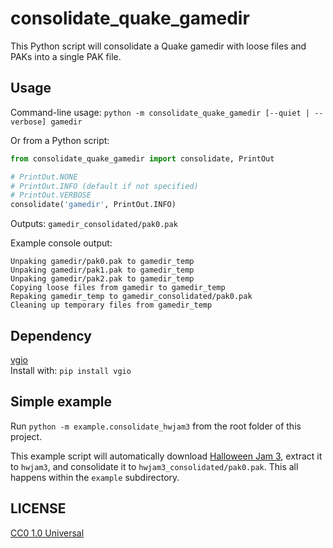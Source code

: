 # consolidate_quake_gamedir

This Python script will consolidate a Quake gamedir with loose files and PAKs into a single PAK file.

## Usage

Command-line usage: `python -m consolidate_quake_gamedir [--quiet | --verbose] gamedir`  

Or from a Python script:

```python
from consolidate_quake_gamedir import consolidate, PrintOut

# PrintOut.NONE
# PrintOut.INFO (default if not specified)
# PrintOut.VERBOSE
consolidate('gamedir', PrintOut.INFO)
```

Outputs: `gamedir_consolidated/pak0.pak`

Example console output:
```
Unpaking gamedir/pak0.pak to gamedir_temp
Unpaking gamedir/pak1.pak to gamedir_temp
Unpaking gamedir/pak2.pak to gamedir_temp
Copying loose files from gamedir to gamedir_temp
Repaking gamedir_temp to gamedir_consolidated/pak0.pak
Cleaning up temporary files from gamedir_temp
```

## Dependency

[vgio](https://github.com/joshuaskelly/vgio)  
Install with: `pip install vgio`

## Simple example
Run `python -m example.consolidate_hwjam3` from the root folder of this project.

This example script will automatically download [Halloween Jam 3](https://www.quaddicted.com/reviews/hwjam3.html),
extract it to `hwjam3`, and consolidate it to `hwjam3_consolidated/pak0.pak`. This all
happens within the `example` subdirectory.

## LICENSE
[CC0 1.0 Universal](LICENSE)
